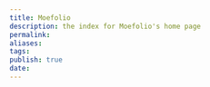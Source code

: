 ```yaml
---
title: Moefolio
description: the index for Moefolio's home page
permalink: 
aliases: 
tags: 
publish: true
date:
---
```

